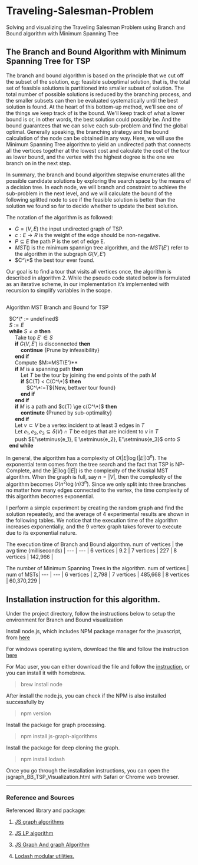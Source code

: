# Traveling-Salesman-Problem
Solving and visualizing the Traveling Salesman Problem using Branch and Bound algorithm with Minimum Spanning Tree 


## **The Branch and Bound Algorithm with Minimum Spanning Tree for TSP**

The branch and bound algorithm is based on the principle that we cut off the subset of the solution, e.g: feasible suboptimal solution, that is, the total set of feasible solutions is partitioned into smaller subset of solution. 
The total number of possible solutions is reduced by the branching process, and the smaller subsets can then be evaluated systematically until the best solution is found. 
At the heart of this bottom-up method, we'll see one of the things we keep track of is the bound. We'll keep track of what a lower bound is or, in other words, the best solution could possibly be. And the bound guarantees that we can solve each sub-problem and find the global optimal. Generally speaking, the branching strategy and the bound calculation of the node can be obtained in any way. Here, we will use the Minimum Spanning Tree algorithm to yield an undirected path that connects all the vertices together at the lowest cost and calculate the cost of the tour as lower bound, and the vertex with the highest degree is the one we branch on in the next step. 


In summary, the branch and bound algorithm stepwise enumerates all the possible candidate solutions by exploring the search space by the means of a decision tree.
In each node, we will branch and constraint to achieve the sub-problem in the next level, and we will calculate the bound of the following splitted node to see if the feasible solution is better than the solution we found so far to decide whether to update the best solution. 

The notation of the algorithm is as followed:

 * $G = (V,E)$ the input undirected graph of TSP.
 * $c : E  \rightarrow  R$ is the weight of the edge should be non-negative.
 * $P \subseteq E$ the path P is the set of edge E.
 * $MST()$ is the minimum spannign tree algorithm, and the $MST(E')$ refer to the algorithm in the subgraph $G(V,E')$
 * $C^\*$ the best tour ever found.

Our goal is to find a tour that visits all vertices once, the algorithm is described in algorithm 2. While the pseudo code stated below is formulated as an iterative scheme, in our
implementation it’s implemented with recursion to simplify variables in the scope.

##
Algorithm MST Branch and Bound for TSP


&nbsp; $C^\* := undefined$<br/>
&nbsp; $S:={E}$<br/>
&nbsp; **while** $S \neq \emptyset$ **then**<br/>
&nbsp; &nbsp; &nbsp; Take top $E' \in S$<br/>
&nbsp; &nbsp; &nbsp; **if** $G(V,E')$ is disconnected **then**<br/>
&nbsp; &nbsp; &nbsp; &nbsp; &nbsp; **continue** {Prune by infeasibility}<br/>
&nbsp; &nbsp; &nbsp; **end if**<br/>
&nbsp; &nbsp; &nbsp; Compute $M:=MST(E')**<br/>
&nbsp; &nbsp; &nbsp; **if** $M$ is a spanning path **then**<br/>
&nbsp; &nbsp; &nbsp; &nbsp; &nbsp; Let $T$ be the tour by joining the end points of the path $M$<br/>
&nbsp; &nbsp; &nbsp; &nbsp; &nbsp; **if** $C(T) < C(C^\*)$ **then**<br/>
&nbsp; &nbsp; &nbsp; &nbsp; &nbsp; &nbsp; &nbsp;  $C^\*:=T${New, bettwer tour found}<br/>
&nbsp; &nbsp; &nbsp; &nbsp; &nbsp; **end if**<br/>
&nbsp; &nbsp; &nbsp; **end if**<br/>
&nbsp; &nbsp; &nbsp; **if** $M$ is a path and $c(T) \ge c(C^\*)$ **then**<br/>
&nbsp; &nbsp; &nbsp; &nbsp; &nbsp; **continute** {Pruned by sub-optimality}<br/>
&nbsp; &nbsp; &nbsp; **end if**<br/>
&nbsp; &nbsp; &nbsp; Let $v \subset V$ be a vertex incident to at least 3 edges in $T$<br/>
&nbsp; &nbsp; &nbsp; Let $e_1, e_2, e_3 \subseteq \delta(V) \cap T$ be edges that are incident to $v$ in $T$<br/>
&nbsp; &nbsp; &nbsp; push $E'\setminus\{e_1}, E'\setminus\{e_2\}, E'\setminus\{e_3\}$ onto $S$<br/>
&nbsp; **end while**<br/>

In general, the algorithm has a complexity of $O(|E|\log(|E|)3^n)$. The exponential term comes from the tree search and the fact that TSP is NP-Complete, and the $|E|\log(|E|)$ is the complexity of the Kruskal MST algorithm. When the graph is full, say $n=|V|$, then the complexity of the algorithm becomes $O(n^2\log(n)3^n)$. Since we only split into three branches no matter how many edges connected to the  vertex, the time complexity of this algorithm becomes exponential.

I perform a simple experiment by creating the random graph and find the solution repeatedly, and the average of 4 experimental results are shown in the following tables. We notice that the execution time of the algorithm increases exponentially, and the 9 vertex graph takes forever to execute due to its exponential nature.

The execution time of Branch and Bound algorithm.
num of vertices | the avg time (milliseconds) |
--- | --- | 
6 vertices | 9.2 |
7 vertices | 227 |
8 vertices | 142,966 |

The number of Minimum Spanning Trees in the algorithm.
num of vertices | num of MSTs|
--- | --- |
6 vertices | 2,798 | 
7 vertices | 485,668 | 
8 vertices | 60,370,229 |

## Installation instruction for this algorithm. 

Under the project directory, follow the instructions below to setup the environment for Branch and Bound visualization 

Install node.js, which includes NPM package manager for the javascript, from [here](https://nodejs.org/en/download/)

For windows operating system, download the file and follow the instruction [here](https://phoenixnap.com/kb/install-node-js-npm-on-windows)

For Mac user, you can either download the file and follow the [instruction](https://radixweb.com/blog/installing-npm-and-nodejs-on-windows-and-mac), or you can install it with homebrew.
> brew install node

After install the node.js, you can check if the NPM is also installed successfully by
> npm version

Install the package for graph processing.
> npm install js-graph-algorithms

Install the package for deep cloning the graph.
> npm install lodash

Once you go through the installation instructions, you can open the jsgraph_BB_TSP_Visualization.html with Safari or Chrome web browser.


---
### **Reference and Sources**


Referenced library and package:

1. [JS graph algorithms](https://github.com/chen0040/js-graph-algorithms)

2. [JS LP algorithm](https://github.com/JWally/jsLPSolver)

3. [JS Graph And graph Algorithm](https://github.com/dagrejs/graphlib/wiki#browser-scripts)

4. [Lodash modular utilities.](https://www.jsdelivr.com/package/npm/lodash)
